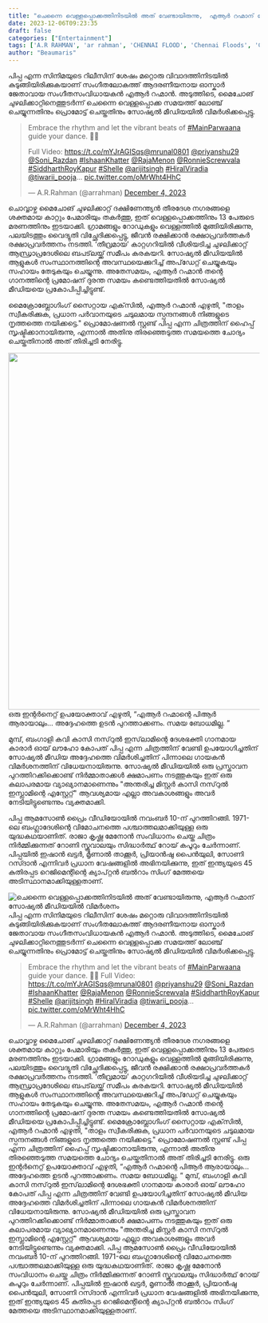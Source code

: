 ```yaml
---
title: "ചെന്നൈ വെള്ളപ്പൊക്കത്തിനിടയിൽ അത് വേണ്ടായിരുന്നു,  എആർ റഹ്മാന് സോഷ്യൽ മീഡിയയിൽ വിമർശനം"
date: 2023-12-06T09:23:35
draft: false
categories: ["Entertainment"]
tags: ['A.R RAHMAN', 'ar rahman', 'CHENNAI FLOOD', 'Chennai Floods', 'Criticised', 'Parwaana Song', 'social media']
author: "Beaumaris"
---
```


പിപ്പ എന്ന സിനിമയുടെ റിലീസിന് ശേഷം മറ്റൊരു വിവാദത്തിനിടയിൽ കുടുങ്ങിയിരിക്കുകയാണ് സംഗീതലോകത്ത് ആദരണീയനായ ഓസ്കാർ ജേതാവായ സംഗീതസംവിധായകൻ എആർ റഹ്മാൻ. അടുത്തിടെ, മൈചോങ് ചുഴലിക്കാറ്റിനെത്തുടർന്ന് ചെന്നൈ വെള്ളപ്പൊക്ക സമയത്ത് ലോഞ്ച് ചെയ്യുന്നതിനും പ്രൊമോട്ട് ചെയ്തതിനും സോഷ്യൽ മീഡിയയിൽ വിമർശിക്കപ്പെട്ടു.
<blockquote class="twitter-tweet" data-media-max-width="560">
<p dir="ltr" lang="en">Embrace the rhythm and let the vibrant beats of <a href="https://twitter.com/hashtag/MainParwaana?src=hash&amp;ref_src=twsrc%5Etfw">#MainParwaana</a> guide your dance. 🕺🎶

Full Video: <a href="https://t.co/mYJrAGISqs">https://t.co/mYJrAGISqs</a><a href="https://twitter.com/mrunal0801?ref_src=twsrc%5Etfw">@mrunal0801</a> <a href="https://twitter.com/priyanshu29?ref_src=twsrc%5Etfw">@priyanshu29</a> <a href="https://twitter.com/Soni_Razdan?ref_src=twsrc%5Etfw">@Soni_Razdan</a> <a href="https://twitter.com/hashtag/IshaanKhatter?src=hash&amp;ref_src=twsrc%5Etfw">#IshaanKhatter</a> <a href="https://twitter.com/RajaMenon?ref_src=twsrc%5Etfw">@RajaMenon</a> <a href="https://twitter.com/RonnieScrewvala?ref_src=twsrc%5Etfw">@RonnieScrewvala</a>
<a href="https://twitter.com/hashtag/SiddharthRoyKapur?src=hash&amp;ref_src=twsrc%5Etfw">#SiddharthRoyKapur</a> <a href="https://twitter.com/hashtag/Shelle?src=hash&amp;ref_src=twsrc%5Etfw">#Shelle</a> <a href="https://twitter.com/arijitsingh?ref_src=twsrc%5Etfw">@arijitsingh</a> <a href="https://twitter.com/hashtag/HiralViradia?src=hash&amp;ref_src=twsrc%5Etfw">#HiralViradia</a> <a href="https://twitter.com/tiwarii_pooja?ref_src=twsrc%5Etfw">@tiwarii_pooja</a>… <a href="https://t.co/oMrWht4HhC">pic.twitter.com/oMrWht4HhC</a></p>
— A.R.Rahman (@arrahman) <a href="https://twitter.com/arrahman/status/1731622607274004883?ref_src=twsrc%5Etfw">December 4, 2023</a></blockquote>
<script async src="https://platform.twitter.com/widgets.js" charset="utf-8"></script>

ചൊവ്വാഴ്ച മൈചോങ് ചുഴലിക്കാറ്റ് ദക്ഷിണേന്ത്യൻ തീരദേശ നഗരങ്ങളെ ശക്തമായ കാറ്റും പേമാരിയും തകർത്തു, ഇത് വെള്ളപ്പൊക്കത്തിനും 13 പേരുടെ മരണത്തിനും ഇടയാക്കി. ഗ്രാമങ്ങളും റോഡുകളും വെള്ളത്തിൽ മുങ്ങിയിരിക്കുന്നു, പലയിടത്തും വൈദ്യുതി വിച്ഛേദിക്കപ്പെട്ടു, ജീവൻ രക്ഷിക്കാൻ രക്ഷാപ്രവർത്തകർ രക്ഷാപ്രവർത്തനം നടത്തി. ‘തീവ്രമായ’ കാറ്റഗറിയിൽ വീശിയടിച്ച ചുഴലിക്കാറ്റ് ആന്ധ്രാപ്രദേശിലെ ബപട്‌ലയ്ക്ക് സമീപം കരകയറി. സോഷ്യൽ മീഡിയയിൽ ആളുകൾ സംസ്ഥാനത്തിന്റെ അവസ്ഥയെക്കുറിച്ച് അപ്‌ഡേറ്റ് ചെയ്യുകയും സഹായം തേടുകയും ചെയ്യുന്നു. അതേസമയം, എആർ റഹ്മാൻ തന്റെ ഗാനത്തിന്റെ പ്രമോഷന് ദുരന്ത സമയം കണ്ടെത്തിയതിൽ സോഷ്യൽ മീഡിയയെ പ്രകോപിപ്പിച്ചിട്ടുണ്ട്.

മൈക്രോബ്ലോഗിംഗ് സൈറ്റായ എക്‌സിൽ, എആർ റഹ്മാൻ എഴുതി, "താളം സ്വീകരിക്കുക, പ്രധാന പർവാനയുടെ ചടുലമായ സ്പന്ദനങ്ങൾ നിങ്ങളുടെ നൃത്തത്തെ നയിക്കട്ടെ." പ്രൊമോഷണൽ സ്റ്റണ്ട് പിപ്പ എന്ന ചിത്രത്തിന് ഹൈപ്പ് സൃഷ്ടിക്കാനായിരുന്നു, എന്നാൽ അതിനു തിരഞ്ഞെടുത്ത സമയത്തെ ചോദ്യം ചെയ്തതിനാൽ അത് തിരിച്ചടി നേരിട്ടു.

<img class="size-full wp-image-432797 aligncenter" src="https://cdn.boolokam.com/articles/2023/12/fwwggg.jpg" alt="" width="549" height="714" />ഒരു ഇന്റർനെറ്റ് ഉപയോക്താവ് എഴുതി, “എആർ റഹ്മാന്റെ പിആർ ആരായാലും... അദ്ദേഹത്തെ ഉടൻ പുറത്താക്കണം. സമയ ബോധമില്ല. ”

മുമ്പ്, ബംഗാളി കവി കാസി നസ്‌റുൽ ഇസ്‌ലാമിന്റെ ദേശഭക്തി ഗാനമായ കാരാർ ഓയ് ലൗഹോ കോപത് പിപ്പ എന്ന ചിത്രത്തിന് വേണ്ടി ഉപയോഗിച്ചതിന് സോഷ്യൽ മീഡിയ അദ്ദേഹത്തെ വിമർശിച്ചതിന് പിന്നാലെ ഗായകൻ വിമർശനത്തിന് വിധേയനായിരുന്നു. സോഷ്യൽ മീഡിയയിൽ ഒരു പ്രസ്താവന പുറത്തിറക്കിക്കൊണ്ട് നിർമ്മാതാക്കൾ ക്ഷമാപണം നടത്തുകയും ഇത് ഒരു കലാപരമായ വ്യാഖ്യാനമാണെന്നും "അന്തരിച്ച മിസ്റ്റർ കാസി നസ്‌റുൽ ഇസ്ലാമിന്റെ എസ്റ്റേറ്റ്" ആവശ്യമായ എല്ലാ അവകാശങ്ങളും അവർ നേടിയിട്ടുണ്ടെന്നും വ്യക്തമാക്കി.

പിപ്പ ആമസോൺ പ്രൈം വീഡിയോയിൽ നവംബർ 10-ന് പുറത്തിറങ്ങി. 1971-ലെ ബംഗ്ലാദേശിന്റെ വിമോചനത്തെ പശ്ചാത്തലമാക്കിയുള്ള ഒരു യുദ്ധകഥയാണിത്. രാജാ കൃഷ്ണ മേനോൻ സംവിധാനം ചെയ്ത ചിത്രം നിർമ്മിക്കുന്നത് റോണി സ്ക്രൂവാലയും സിദ്ധാർത്ഥ് റോയ് കപൂറും ചേർന്നാണ്. പിപ്പയിൽ ഇഷാൻ ഖട്ടർ, മൃണാൽ താക്കൂർ, പ്രിയാൻഷു പൈൻയുലി, സോണി റസ്ദാൻ എന്നിവർ പ്രധാന വേഷങ്ങളിൽ അഭിനയിക്കുന്നു, ഇത് ഇന്ത്യയുടെ 45 കുതിരപ്പട റെജിമെന്റിന്റെ ക്യാപ്റ്റൻ ബൽറാം സിംഗ് മേത്തയെ അടിസ്ഥാനമാക്കിയുള്ളതാണ്.


![ചെന്നൈ വെള്ളപ്പൊക്കത്തിനിടയിൽ അത് വേണ്ടായിരുന്നു,  എആർ റഹ്മാന് സോഷ്യൽ മീഡിയയിൽ വിമർശനം](https://cdn.boolokam.com/articles/2023/12/fwwggg.jpg)പിപ്പ എന്ന സിനിമയുടെ റിലീസിന് ശേഷം മറ്റൊരു വിവാദത്തിനിടയിൽ കുടുങ്ങിയിരിക്കുകയാണ് സംഗീതലോകത്ത് ആദരണീയനായ ഓസ്കാർ ജേതാവായ സംഗീതസംവിധായകൻ എആർ റഹ്മാൻ. അടുത്തിടെ, മൈചോങ് ചുഴലിക്കാറ്റിനെത്തുടർന്ന് ചെന്നൈ വെള്ളപ്പൊക്ക സമയത്ത് ലോഞ്ച് ചെയ്യുന്നതിനും പ്രൊമോട്ട് ചെയ്തതിനും സോഷ്യൽ മീഡിയയിൽ വിമർശിക്കപ്പെട്ടു. 

> Embrace the rhythm and let the vibrant beats of [#MainParwaana](https://twitter.com/hashtag/MainParwaana?src=hash&ref_src=twsrc%5Etfw) guide your dance. 🕺🎶 Full Video: <https://t.co/mYJrAGISqs>[@mrunal0801](https://twitter.com/mrunal0801?ref_src=twsrc%5Etfw) [@priyanshu29](https://twitter.com/priyanshu29?ref_src=twsrc%5Etfw) [@Soni_Razdan](https://twitter.com/Soni_Razdan?ref_src=twsrc%5Etfw) [#IshaanKhatter](https://twitter.com/hashtag/IshaanKhatter?src=hash&ref_src=twsrc%5Etfw) [@RajaMenon](https://twitter.com/RajaMenon?ref_src=twsrc%5Etfw) [@RonnieScrewvala](https://twitter.com/RonnieScrewvala?ref_src=twsrc%5Etfw) [#SiddharthRoyKapur](https://twitter.com/hashtag/SiddharthRoyKapur?src=hash&ref_src=twsrc%5Etfw) [#Shelle](https://twitter.com/hashtag/Shelle?src=hash&ref_src=twsrc%5Etfw) [@arijitsingh](https://twitter.com/arijitsingh?ref_src=twsrc%5Etfw) [#HiralViradia](https://twitter.com/hashtag/HiralViradia?src=hash&ref_src=twsrc%5Etfw) [@tiwarii_pooja](https://twitter.com/tiwarii_pooja?ref_src=twsrc%5Etfw)… [pic.twitter.com/oMrWht4HhC](https://t.co/oMrWht4HhC)
> 
> — A.R.Rahman (@arrahman) [December 4, 2023](https://twitter.com/arrahman/status/1731622607274004883?ref_src=twsrc%5Etfw)

ചൊവ്വാഴ്ച മൈചോങ് ചുഴലിക്കാറ്റ് ദക്ഷിണേന്ത്യൻ തീരദേശ നഗരങ്ങളെ ശക്തമായ കാറ്റും പേമാരിയും തകർത്തു, ഇത് വെള്ളപ്പൊക്കത്തിനും 13 പേരുടെ മരണത്തിനും ഇടയാക്കി. ഗ്രാമങ്ങളും റോഡുകളും വെള്ളത്തിൽ മുങ്ങിയിരിക്കുന്നു, പലയിടത്തും വൈദ്യുതി വിച്ഛേദിക്കപ്പെട്ടു, ജീവൻ രക്ഷിക്കാൻ രക്ഷാപ്രവർത്തകർ രക്ഷാപ്രവർത്തനം നടത്തി. ‘തീവ്രമായ’ കാറ്റഗറിയിൽ വീശിയടിച്ച ചുഴലിക്കാറ്റ് ആന്ധ്രാപ്രദേശിലെ ബപട്‌ലയ്ക്ക് സമീപം കരകയറി. സോഷ്യൽ മീഡിയയിൽ ആളുകൾ സംസ്ഥാനത്തിന്റെ അവസ്ഥയെക്കുറിച്ച് അപ്‌ഡേറ്റ് ചെയ്യുകയും സഹായം തേടുകയും ചെയ്യുന്നു. അതേസമയം, എആർ റഹ്മാൻ തന്റെ ഗാനത്തിന്റെ പ്രമോഷന് ദുരന്ത സമയം കണ്ടെത്തിയതിൽ സോഷ്യൽ മീഡിയയെ പ്രകോപിപ്പിച്ചിട്ടുണ്ട്. മൈക്രോബ്ലോഗിംഗ് സൈറ്റായ എക്‌സിൽ, എആർ റഹ്മാൻ എഴുതി, "താളം സ്വീകരിക്കുക, പ്രധാന പർവാനയുടെ ചടുലമായ സ്പന്ദനങ്ങൾ നിങ്ങളുടെ നൃത്തത്തെ നയിക്കട്ടെ." പ്രൊമോഷണൽ സ്റ്റണ്ട് പിപ്പ എന്ന ചിത്രത്തിന് ഹൈപ്പ് സൃഷ്ടിക്കാനായിരുന്നു, എന്നാൽ അതിനു തിരഞ്ഞെടുത്ത സമയത്തെ ചോദ്യം ചെയ്തതിനാൽ അത് തിരിച്ചടി നേരിട്ടു. ഒരു ഇന്റർനെറ്റ് ഉപയോക്താവ് എഴുതി, “എആർ റഹ്മാന്റെ പിആർ ആരായാലും... അദ്ദേഹത്തെ ഉടൻ പുറത്താക്കണം. സമയ ബോധമില്ല. ” മുമ്പ്, ബംഗാളി കവി കാസി നസ്‌റുൽ ഇസ്‌ലാമിന്റെ ദേശഭക്തി ഗാനമായ കാരാർ ഓയ് ലൗഹോ കോപത് പിപ്പ എന്ന ചിത്രത്തിന് വേണ്ടി ഉപയോഗിച്ചതിന് സോഷ്യൽ മീഡിയ അദ്ദേഹത്തെ വിമർശിച്ചതിന് പിന്നാലെ ഗായകൻ വിമർശനത്തിന് വിധേയനായിരുന്നു. സോഷ്യൽ മീഡിയയിൽ ഒരു പ്രസ്താവന പുറത്തിറക്കിക്കൊണ്ട് നിർമ്മാതാക്കൾ ക്ഷമാപണം നടത്തുകയും ഇത് ഒരു കലാപരമായ വ്യാഖ്യാനമാണെന്നും "അന്തരിച്ച മിസ്റ്റർ കാസി നസ്‌റുൽ ഇസ്ലാമിന്റെ എസ്റ്റേറ്റ്" ആവശ്യമായ എല്ലാ അവകാശങ്ങളും അവർ നേടിയിട്ടുണ്ടെന്നും വ്യക്തമാക്കി. പിപ്പ ആമസോൺ പ്രൈം വീഡിയോയിൽ നവംബർ 10-ന് പുറത്തിറങ്ങി. 1971-ലെ ബംഗ്ലാദേശിന്റെ വിമോചനത്തെ പശ്ചാത്തലമാക്കിയുള്ള ഒരു യുദ്ധകഥയാണിത്. രാജാ കൃഷ്ണ മേനോൻ സംവിധാനം ചെയ്ത ചിത്രം നിർമ്മിക്കുന്നത് റോണി സ്ക്രൂവാലയും സിദ്ധാർത്ഥ് റോയ് കപൂറും ചേർന്നാണ്. പിപ്പയിൽ ഇഷാൻ ഖട്ടർ, മൃണാൽ താക്കൂർ, പ്രിയാൻഷു പൈൻയുലി, സോണി റസ്ദാൻ എന്നിവർ പ്രധാന വേഷങ്ങളിൽ അഭിനയിക്കുന്നു, ഇത് ഇന്ത്യയുടെ 45 കുതിരപ്പട റെജിമെന്റിന്റെ ക്യാപ്റ്റൻ ബൽറാം സിംഗ് മേത്തയെ അടിസ്ഥാനമാക്കിയുള്ളതാണ്.
